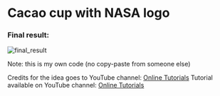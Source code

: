 <h1>Cacao cup with NASA logo</h1>

<h3>Final result:</h3>

![final_result](https://user-images.githubusercontent.com/31028022/48945733-15ed2100-ef34-11e8-897f-af7a822f0b3b.gif)


Note: this is my own code (no copy-paste from someone else)

Credits for the idea goes to YouTube channel: <a href="https://www.youtube.com/channel/UCbwXnUipZsLfUckBPsC7Jog"           target="_blank">Online Tutorials</a>
Tutorial available on YouTube channel: <a href="https://www.youtube.com/channel/UCbwXnUipZsLfUckBPsC7Jog"           target="_blank">Online Tutorials</a>
